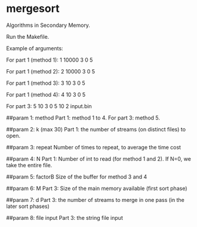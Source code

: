 # mergesort
Algorithms in Secondary Memory.

Run the Makefile.

Example of arguments:

For part 1 (method 1): 1 10000 3 0 5

For part 1 (method 2): 2 10000 3 0 5

For part 1 (method 3): 3 10 3 0 5

For part 1 (method 4): 4 10 3 0 5

For part 3: 5 10 3 0 5 10 2 input.bin

##param 1: method
Part 1: method 1 to 4. For part 3: method 5.

##param 2: k (max 30)
Part 1: the number of streams (on distinct files) to open.

##param 3: repeat
Number of times to repeat, to average the time cost

##param 4: N
Part 1: Number of int to read (for method 1 and 2). If N=0, we take the entire file.

##param 5: factorB
Size of the buffer for method 3 and 4

##param 6: M
Part 3: Size of the main memory available (first sort phase)

##param 7: d
Part 3: the number of streams to merge in one pass (in the later sort phases)

##param 8: file input
Part 3: the string file input
